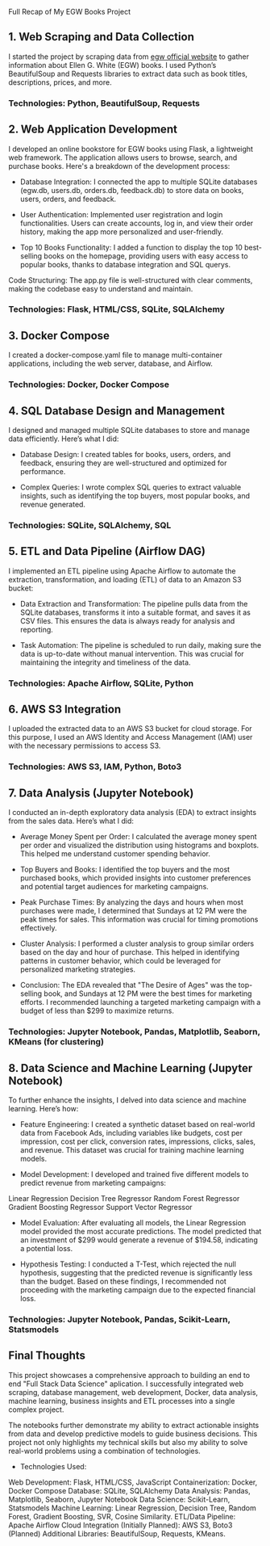 Full Recap of My EGW Books Project
## 1. Web Scraping and Data Collection

I started the project by scraping data from [egw official website](https://m.egwwritings.org/es) to gather information about Ellen G. White (EGW) books. I used Python’s BeautifulSoup and Requests libraries to extract data such as book titles, descriptions, prices, and more.

### Technologies: Python, BeautifulSoup, Requests

## 2. Web Application Development

I developed an online bookstore for EGW books using Flask, a lightweight web framework. The application allows users to browse, search, and purchase books. Here's a breakdown of the development process:

- Database Integration: I connected the app to multiple SQLite databases (egw.db, users.db, orders.db, feedback.db) to store data on books, users, orders, and feedback.

- User Authentication: Implemented user registration and login functionalities. Users can create accounts, log in, and view their order history, making the app more personalized and user-friendly.

- Top 10 Books Functionality: I added a function to display the top 10 best-selling books on the homepage, providing users with easy access to popular books, thanks to database integration and SQL querys.

Code Structuring: The app.py file is well-structured with clear comments, making the codebase easy to understand and maintain.

### Technologies: Flask, HTML/CSS, SQLite, SQLAlchemy

## 3. Docker Compose

I created a docker-compose.yaml file to manage multi-container applications, including the web server, database, and Airflow.

### Technologies: Docker, Docker Compose

## 4. SQL Database Design and Management

I designed and managed multiple SQLite databases to store and manage data efficiently. Here’s what I did:

- Database Design: I created tables for books, users, orders, and feedback, ensuring they are well-structured and optimized for performance.

- Complex Queries: I wrote complex SQL queries to extract valuable insights, such as identifying the top buyers, most popular books, and revenue generated.

### Technologies: SQLite, SQLAlchemy, SQL

## 5. ETL and Data Pipeline (Airflow DAG)

I implemented an ETL pipeline using Apache Airflow to automate the extraction, transformation, and loading (ETL) of data to an Amazon S3 bucket:

- Data Extraction and Transformation: The pipeline pulls data from the SQLite databases, transforms it into a suitable format, and saves it as CSV files. This ensures the data is always ready for analysis and reporting.

- Task Automation: The pipeline is scheduled to run daily, making sure the data is up-to-date without manual intervention. This was crucial for maintaining the integrity and timeliness of the data.

### Technologies: Apache Airflow, SQLite, Python

## 6. AWS S3 Integration

I uploaded the extracted data to an AWS S3 bucket for cloud storage. For this purpose, I used an AWS Identity and Access Management (IAM) user with the necessary permissions to access S3.

### Technologies: AWS S3, IAM, Python, Boto3

## 7. Data Analysis (Jupyter Notebook)

I conducted an in-depth exploratory data analysis (EDA) to extract insights from the sales data. Here’s what I did:

- Average Money Spent per Order: I calculated the average money spent per order and visualized the distribution using histograms and boxplots. This helped me understand customer spending behavior.

- Top Buyers and Books: I identified the top buyers and the most purchased books, which provided insights into customer preferences and potential target audiences for marketing campaigns.

- Peak Purchase Times: By analyzing the days and hours when most purchases were made, I determined that Sundays at 12 PM were the peak times for sales. This information was crucial for timing promotions effectively.

- Cluster Analysis: I performed a cluster analysis to group similar orders based on the day and hour of purchase. This helped in identifying patterns in customer behavior, which could be leveraged for personalized marketing strategies.

- Conclusion: The EDA revealed that "The Desire of Ages" was the top-selling book, and Sundays at 12 PM were the best times for marketing efforts. I recommended launching a targeted marketing campaign with a budget of less than $299 to maximize returns.

### Technologies: Jupyter Notebook, Pandas, Matplotlib, Seaborn, KMeans (for clustering)

## 8. Data Science and Machine Learning (Jupyter Notebook)

To further enhance the insights, I delved into data science and machine learning. Here’s how:

- Feature Engineering: I created a synthetic dataset based on real-world data from Facebook Ads, including variables like budgets, cost per impression, cost per click, conversion rates, impressions, clicks, sales, and revenue. This dataset was crucial for training machine learning models.

- Model Development: I developed and trained five different models to predict revenue from marketing campaigns:

Linear Regression
Decision Tree Regressor
Random Forest Regressor
Gradient Boosting Regressor
Support Vector Regressor

- Model Evaluation: After evaluating all models, the Linear Regression model provided the most accurate predictions. The model predicted that an investment of $299 would generate a revenue of $194.58, indicating a potential loss.

- Hypothesis Testing: I conducted a T-Test, which rejected the null hypothesis, suggesting that the predicted revenue is significantly less than the budget. Based on these findings, I recommended not proceeding with the marketing campaign due to the expected financial loss.

### Technologies: Jupyter Notebook, Pandas, Scikit-Learn, Statsmodels

## Final Thoughts

This project showcases a comprehensive approach to building an end to end "Full Stack Data Science" aplication. I successfully integrated web scraping, database management, web development, Docker, data analysis, machine learning, business insights and ETL processes into a single complex project.

The notebooks further demonstrate my ability to extract actionable insights from data and develop predictive models to guide business decisions. This project not only highlights my technical skills but also my ability to solve real-world problems using a combination of technologies.

- Technologies Used:

Web Development: Flask, HTML/CSS, JavaScript
Containerization: Docker, Docker Compose
Database: SQLite, SQLAlchemy
Data Analysis: Pandas, Matplotlib, Seaborn, Jupyter Notebook
Data Science: Scikit-Learn, Statsmodels
Machine Learning: Linear Regression, Decision Tree, Random Forest, Gradient Boosting, SVR, Cosine Similarity.
ETL/Data Pipeline: Apache Airflow
Cloud Integration (Initially Planned): AWS S3, Boto3 (Planned)
Additional Libraries: BeautifulSoup, Requests, KMeans.

